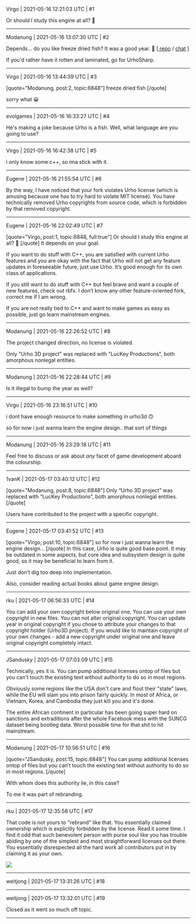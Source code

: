 Virgo | 2021-05-16 12:21:03 UTC | #1

Or should I study this engine at all? :thinking:

-------------------------

Modanung | 2021-05-16 13:07:30 UTC | #2

Depends... do you like freeze dried fish? It was a good year. :fishing_pole_and_fish: 
[[ repo](https://gitlab.com/luckeyproductions/dry) / [chat](https://matrix.to/#/#dry:matrix.org) ]

If you'd rather have it rotten and laminated, go for UrhoSharp.

-------------------------

Virgo | 2021-05-16 13:44:39 UTC | #3

[quote="Modanung, post:2, topic:6848"]
freeze dried fish
[/quote]

sorry what :grinning:

-------------------------

evolgames | 2021-05-16 16:33:27 UTC | #4

He's making a joke because Urho is a fish. Well, what language are you going to use?

-------------------------

Virgo | 2021-05-16 16:42:38 UTC | #5

i only know some c++, so ima stick with it.

-------------------------

Eugene | 2021-05-16 21:55:54 UTC | #6

By the way, I have noticed that your fork violates Urho license (which is amusing because one has to try hard to violate MIT license).
You have technically removed Urho copyrights from source code, which is forbidden by that removed copyright.

-------------------------

Eugene | 2021-05-16 22:02:49 UTC | #7

[quote="Virgo, post:1, topic:6848, full:true"]
Or should I study this engine at all? :thinking:
[/quote]
It depends on your goal.

If you want to do stuff with C++, you are satisfied with current Urho features and you are okay with the fact that Urho will not get any feature updates in foreseeable future, just use Urho. It’s good enough for its own class of applications.

If you still want to do stuff with C++ but feel brave and want a couple of new features, check out rbfx.
I don’t know any other feature-oriented fork, correct me if I am wrong.

If you are not really tied to C++ and want to make games as easy as possible, just go learn mainstream engines.

-------------------------

Modanung | 2021-05-16 22:26:52 UTC | #8

The project changed direction, no license is violated.

Only "Urho 3D project" was replaced with "LucKey Productions", both amorphous nonlegal entities.

-------------------------

Modanung | 2021-05-16 22:28:44 UTC | #9

Is it illegal to bump the year as well?

-------------------------

Virgo | 2021-05-16 23:16:51 UTC | #10

i dont have enough resource to make something in urho3d :upside_down_face:

so for now i just wanna learn the engine design.. that sort of things

-------------------------

Modanung | 2021-05-16 23:29:18 UTC | #11

Feel free to discuss or ask about *any* facet of game development aboard the colourship.

-------------------------

1vanK | 2021-05-17 03:40:12 UTC | #12

[quote="Modanung, post:8, topic:6848"]
Only “Urho 3D project” was replaced with “LucKey Productions”, both amorphous nonlegal entities.
[/quote]

Users have contributed to the project with a specific copyright.

-------------------------

Eugene | 2021-05-17 03:41:52 UTC | #13

[quote="Virgo, post:10, topic:6848"]
so for now i just wanna learn the engine design…
[/quote]
In this case, Urho is quite good base point. It may be outdated in some aspects, but core idea and subsystem design is quite good, so it may be beneficial to learn from it.

Just don’t dig too deep into implementation.

Also, consider reading actual books about game engine design.

-------------------------

rku | 2021-05-17 06:56:33 UTC | #14

You can add your own copyright below original one. You can use your own copyright in new files. You can not alter original copyright. You can update year in original copyright if you chose to attribute your changes to that copyright holder (Urho3D project). If you would like to maintain copyright of your own changes - add a new copyright under original one and leave original copyright completely intact.

-------------------------

JSandusky | 2021-05-17 07:03:09 UTC | #15

Technically, yes it is. You can pump additional licenses ontop of files but you can't touch the existing text without authority to do so in most regions.

Obviously some regions like the USA don't care and flout their "state" laws, while the EU will slam you into prison fairly quickly. In most of Africa, or Vietnam, Korea, and Cambodia they just kill you and it's done.

The entire African continent in particular has been going super hard on sanctions and extraditions after the whole Facebook mess with the SUNCG dataset being bootleg data. Worst possible time for that shit to hit mainstream.

-------------------------

Modanung | 2021-05-17 10:56:51 UTC | #16

[quote="JSandusky, post:15, topic:6848"]
You can pump additional licenses ontop of files but you can’t touch the existing text without authority to do so in most regions.
[/quote]

With whom does this authority lie, in this case?

To me it was part of rebranding.

-------------------------

rku | 2021-05-17 12:35:58 UTC | #17

That code is not yours to "rebrand" like that. You essentially claimed ownership which is explicitly forbidden by the license. Read it some time. I find it odd that such benevolent person with purse soul like you has trouble abiding by one of the simplest and most straightforward licenses out there. You essentially disrespected all the hard work all contributors put in by claiming it as your own.

![](https://media.giphy.com/media/vX9WcCiWwUF7G/giphy.gif)

-------------------------

weitjong | 2021-05-17 13:31:26 UTC | #18



-------------------------

weitjong | 2021-05-17 13:32:01 UTC | #19

Closed as it went so much off topic.

-------------------------

